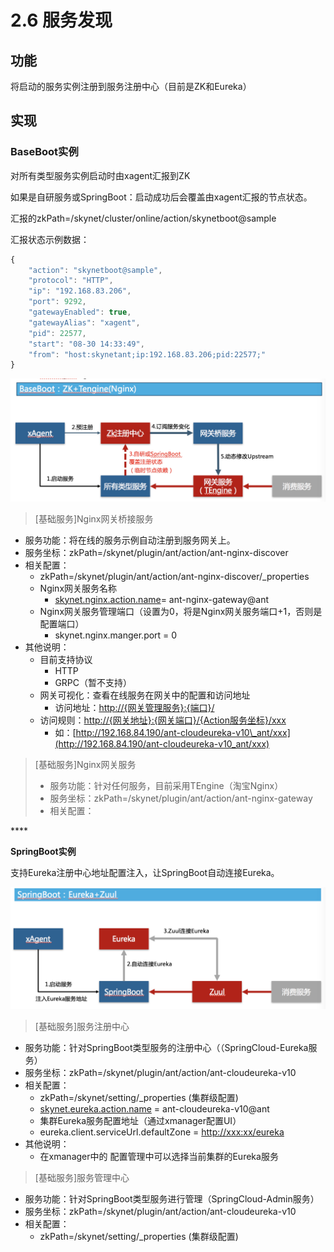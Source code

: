 # 2.6 服务发现

## 功能

将启动的服务实例注册到服务注册中心（目前是ZK和Eureka）

## 实现

### **BaseBoot实例**

对所有类型服务实例启动时由xagent汇报到ZK

如果是自研服务或SpringBoot：启动成功后会覆盖由xagent汇报的节点状态。

汇报的zkPath=/skynet/cluster/online/action/skynetboot@sample

汇报状态示例数据：

```javascript
{
    "action": "skynetboot@sample",
    "protocol": "HTTP",
    "ip": "192.168.83.206",
    "port": 9292,
    "gatewayEnabled": true,
    "gatewayAlias": "xagent",
    "pid": 22577,
    "start": "08-30 14:33:49",
    "from": "host:skynetant;ip:192.168.83.206;pid:22577;"
}
```

![](../.gitbook/assets/image%20%2875%29.png)

> \[基础服务\]Nginx网关桥接服务

* 服务功能：将在线的服务示例自动注册到服务网关上。
* 服务坐标：zkPath=/skynet/plugin/ant/action/ant-nginx-discover
* 相关配置：
  * zkPath=/skynet/plugin/ant/action/ant-nginx-discover/\_properties
  * Nginx网关服务名称
    * [skynet.nginx.action.name](http://skynet.nginx.action.name/)= ant-nginx-gateway@ant
  * Nginx网关服务管理端口（设置为0，将是Nginx网关服务端口+1，否则是配置端口）
    * skynet.nginx.manger.port = 0
* 其他说明：
  * 目前支持协议
    * HTTP
    * GRPC（暂不支持）
  * 网关可视化：查看在线服务在网关中的配置和访问地址
    * 访问地址：[http://{网关管理服务}:{端口}/](http://{网关管理服务}:{端口}/)
  * 访问规则：[http://{网关地址}:{网关端口}/{Action服务坐标}/xxx](http://{网关地址}:{网关端口}/{Action服务坐标}/xxx)
    * 如：[http://192.168.84.190/ant-cloudeureka-v10\_ant/xxx](http://192.168.84.190/ant-cloudeureka-v10_ant/xxx)

> \[基础服务\]Nginx网关服务
>
> * 服务功能：针对任何服务，目前采用TEngine（淘宝Nginx）
> * 服务坐标：zkPath=/skynet/plugin/ant/action/ant-nginx-gateway
> * 相关配置：

\*\*\*\*

**SpringBoot实例**

支持Eureka注册中心地址配置注入，让SpringBoot自动连接Eureka。

![](../.gitbook/assets/image%20%2833%29.png)

> \[基础服务\]服务注册中心

* 服务功能：针对SpringBoot类型服务的注册中心（（SpringCloud-Eureka服务）
* 服务坐标：zkPath=/skynet/plugin/ant/action/ant-cloudeureka-v10
* 相关配置：
  * zkPath=/skynet/setting/\_properties \(集群级配置\)
  * [skynet.eureka.action.name](http://skynet.eureka.action.name/) = ant-cloudeureka-v10@ant
  * 集群Eureka服务配置地址（通过xmanager配置UI）
  * eureka.client.serviceUrl.defaultZone = [http://xxx:xx/eureka](http://xxx:xx/eureka)
* 其他说明：
  * 在xmanager中的 配置管理中可以选择当前集群的Eureka服务

> \[基础服务\]服务管理中心

* 服务功能：针对SpringBoot类型服务进行管理（SpringCloud-Admin服务）
* 服务坐标：zkPath=/skynet/plugin/ant/action/ant-cloudeureka-v10
* 相关配置：
  * zkPath=/skynet/setting/\_properties \(集群级配置\)

